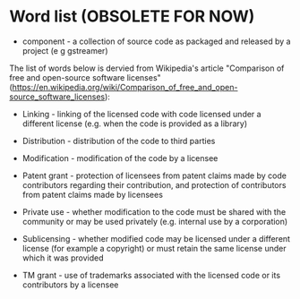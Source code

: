 # Word list (OBSOLETE FOR NOW)

* component - a collection of source code as packaged and released by a project (e g gstreamer)

The list of words below is dervied from Wikipedia's article "Comparison of free and open-source software licenses" (https://en.wikipedia.org/wiki/Comparison_of_free_and_open-source_software_licenses):

* Linking - linking of the licensed code with code licensed under a different license (e.g. when the code is provided as a library)

* Distribution - distribution of the code to third parties

* Modification - modification of the code by a licensee

* Patent grant - protection of licensees from patent claims made by code contributors regarding their contribution, and protection of contributors from patent claims made by licensees

* Private use - whether modification to the code must be shared with the community or may be used privately (e.g. internal use by a corporation)

* Sublicensing - whether modified code may be licensed under a different license (for example a copyright) or must retain the same license under which it was provided

* TM grant - use of trademarks associated with the licensed code or its contributors by a licensee

